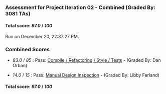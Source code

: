 ### Assessment for Project Iteration 02 - Combined (Graded By: 3081 TAs)

#### Total score: _97.0_ / _100_

Run on December 20, 22:37:27 PM.


### Combined Scores

+  _83.0_ / _85_ : Pass: [Compile / Refactoring / Style / Tests](PROJ_02_Automated_Assessment.md) - (Graded By: Dan Orban)



+  _14.0_ / _15_ : Pass: [Manual Design Inspection](PROJ_02_OverallDesign_Assessment.md) - (Graded By: Libby Ferland)



#### Total score: _97.0_ / _100_

